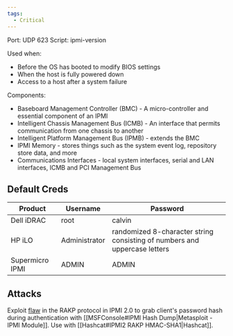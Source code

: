 ```yaml
---
tags:
  - Critical
---
```

Port: UDP 623
Script: ipmi-version

Used when: 
- Before the OS has booted to modify BIOS settings
- When the host is fully powered down
- Access to a host after a system failure

Components:
- Baseboard Management Controller (BMC) - A micro-controller and essential component of an IPMI
- Intelligent Chassis Management Bus (ICMB) - An interface that permits communication from one chassis to another
- Intelligent Platform Management Bus (IPMB) - extends the BMC
- IPMI Memory - stores things such as the system event log, repository store data, and more
- Communications Interfaces - local system interfaces, serial and LAN interfaces, ICMB and PCI Management Bus

## Default Creds
|Product|Username|Password|
|---|---|---|
|Dell iDRAC|root|calvin|
|HP iLO|Administrator|randomized 8-character string consisting of numbers and uppercase letters|
|Supermicro IPMI|ADMIN|ADMIN|

## Attacks
Exploit [flaw](http://fish2.com/ipmi/remote-pw-cracking.html) in the RAKP protocol in IPMI 2.0 to grab client's password hash during authentication with [[MSFConsole#IPMI Hash Dump|Metasploit - IPMI Module]]. Use with [[Hashcat#IPMI2 RAKP HMAC-SHA1|Hashcat]].
